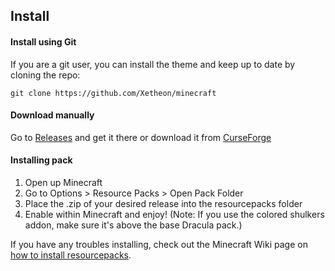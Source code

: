 ## Install

#### Install using Git

If you are a git user, you can install the theme and keep up to date by cloning the repo:

    git clone https://github.com/Xetheon/minecraft

#### Download manually

Go to [Releases](https://github.com/Xetheon/minecraft/releases) and get it there or download it from [CurseForge](https://www.curseforge.com/minecraft/texture-packs/dracula-ui)

#### Installing pack

1. Open up Minecraft
2. Go to Options > Resource Packs > Open Pack Folder
3. Place the .zip of your desired release into the resourcepacks folder
4. Enable within Minecraft and enjoy! (Note: If you use the colored shulkers addon, make sure it's above the base Dracula pack.)

If you have any troubles installing, check out the Minecraft Wiki page on [how to install resourcepacks](https://minecraft.fandom.com/wiki/Tutorials/Loading_a_resource_pack).
